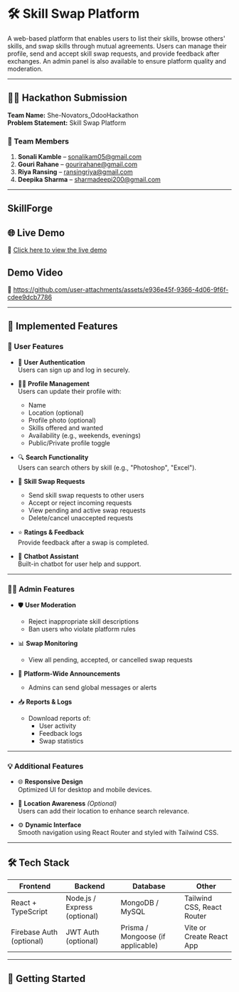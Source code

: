 # 🛠️ Skill Swap Platform

A web-based platform that enables users to list their skills, browse others' skills, and swap skills through mutual agreements. Users can manage their profile, send and accept skill swap requests, and provide feedback after exchanges. An admin panel is also available to ensure platform quality and moderation.

---

## 👩‍💻 Hackathon Submission
**Team Name:** She-Novators_OdooHackathon  
**Problem Statement:** Skill Swap Platform

### 👥 Team Members
1. **Sonali Kamble** – sonalikam05@gmail.com  
2. **Gouri Rahane** – gourirahane@gmail.com  
3. **Riya Ransing** – ransingriya@gmail.com  
4. **Deepika Sharma** – sharmadeepi200@gmail.com

---

## SkillForge

## 🌐 Live Demo
🔗 [Click here to view the live demo](https://she-novators-odoo-hackathon.vercel.app/)


## Demo Video
🔗 https://github.com/user-attachments/assets/e936e45f-9366-4d06-9f6f-cdee9dcb7786



---

## 🎯 Implemented Features

### 👤 User Features
- 🔐 **User Authentication**  
  Users can sign up and log in securely.

- 🙍‍♀️ **Profile Management**  
  Users can update their profile with:
  - Name
  - Location (optional)
  - Profile photo (optional)
  - Skills offered and wanted
  - Availability (e.g., weekends, evenings)
  - Public/Private profile toggle

- 🔍 **Search Functionality**  
  Users can search others by skill (e.g., "Photoshop", "Excel").

- 🔄 **Skill Swap Requests**
  - Send skill swap requests to other users
  - Accept or reject incoming requests
  - View pending and active swap requests
  - Delete/cancel unaccepted requests

- ⭐ **Ratings & Feedback**  
  Provide feedback after a swap is completed.

- 💬 **Chatbot Assistant**  
  Built-in chatbot for user help and support.

---

### 🧑‍💼 Admin Features
- 🛡️ **User Moderation**
  - Reject inappropriate skill descriptions
  - Ban users who violate platform rules

- 📊 **Swap Monitoring**
  - View all pending, accepted, or cancelled swap requests

- 📢 **Platform-Wide Announcements**
  - Admins can send global messages or alerts

- 📥 **Reports & Logs**
  - Download reports of:
    - User activity
    - Feedback logs
    - Swap statistics

---

### 💡 Additional Features
- 🌐 **Responsive Design**  
  Optimized UI for desktop and mobile devices.

- 📍 **Location Awareness** *(Optional)*  
  Users can add their location to enhance search relevance.

- ⚙️ **Dynamic Interface**  
  Smooth navigation using React Router and styled with Tailwind CSS.

---

## 🛠️ Tech Stack

| Frontend        | Backend              | Database           | Other                    |
|-----------------|----------------------|--------------------|--------------------------|
| React + TypeScript | Node.js / Express (optional) | MongoDB / MySQL         | Tailwind CSS, React Router |
| Firebase Auth (optional) | JWT Auth (optional)     | Prisma / Mongoose (if applicable) | Vite or Create React App |

---

## 🚀 Getting Started

